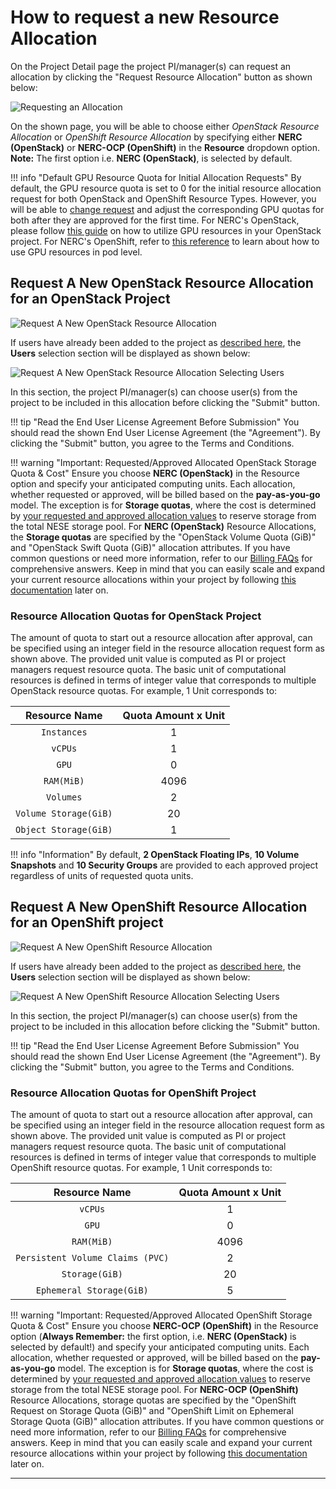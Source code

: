 # How to request a new Resource Allocation

On the Project Detail page the project PI/manager(s) can request an allocation
by clicking the "Request Resource Allocation" button as shown below:

![Requesting an Allocation](images/new_resource_allocation.png)

On the shown page, you will be able to choose either *OpenStack Resource Allocation*
or *OpenShift Resource Allocation* by specifying either **NERC (OpenStack)** or
**NERC-OCP (OpenShift)** in the **Resource** dropdown option. **Note:** The
first option i.e. **NERC (OpenStack)**, is selected by default.

!!! info "Default GPU Resource Quota for Initial Allocation Requests"
    By default, the GPU resource quota is set to 0 for the initial resource
    allocation request for both OpenStack and OpenShift Resource Types. However,
    you will be able to [change request](allocation-change-request.md) and adjust
    the corresponding GPU quotas for both after they are approved for the first
    time. For NERC's OpenStack, please follow [this guide](allocation-change-request.md#how-to-use-gpu-resources-in-your-openstack-project)
    on how to utilize GPU resources in your OpenStack project. For NERC's OpenShift,
    refer to [this reference](allocation-change-request.md#how-to-use-gpu-resources-in-your-openshift-project)
    to learn about how to use GPU resources in pod level.

## Request A New OpenStack Resource Allocation for an OpenStack Project

![Request A New OpenStack Resource Allocation](images/coldfront-request-new-openstack-allocation.png)

If users have already been added to the project as
[described here](manage-users-to-a-project.md), the **Users** selection section
will be displayed as shown below:

![Request A New OpenStack Resource Allocation Selecting Users](images/coldfront-request-new-openstack-allocation-with-users.png)

In this section, the project PI/manager(s) can choose user(s) from the project
to be included in this allocation before clicking the "Submit" button.

!!! tip "Read the End User License Agreement Before Submission"
    You should read the shown End User License Agreement (the "Agreement").
    By clicking the "Submit" button, you agree to the Terms and Conditions.

!!! warning "Important: Requested/Approved Allocated OpenStack Storage Quota & Cost"
    Ensure you choose **NERC (OpenStack)** in the Resource option and specify your
    anticipated computing units. Each allocation, whether requested or approved,
    will be billed based on the **pay-as-you-go** model. The exception is for
    **Storage quotas**, where the cost is determined by [your requested and approved
    allocation values](allocation-details.md#pi-and-manager-allocation-view-of-openstack-resource-allocation)
    to reserve storage from the total NESE storage pool. For **NERC (OpenStack)**
    Resource Allocations, the **Storage quotas** are specified by the "OpenStack
    Volume Quota (GiB)" and "OpenStack Swift Quota (GiB)" allocation attributes.
    If you have common questions or need more information, refer to our
    [Billing FAQs](../../get-started/cost-billing/billing-faqs.md) for comprehensive
    answers. Keep in mind that you can easily scale and expand your current resource
    allocations within your project by following [this documentation](allocation-change-request.md#request-change-resource-allocation-attributes-for-openstack-project)
    later on.

### Resource Allocation Quotas for OpenStack Project

The amount of quota to start out a resource allocation after approval, can be
specified using an integer field in the resource allocation request form as shown
above. The provided unit value is computed as PI or project managers request
resource quota. The basic unit of computational resources is defined in terms of
integer value that corresponds to multiple OpenStack resource quotas. For example,
1 Unit corresponds to:

| Resource Name         | Quota Amount x Unit                   |
| :-------------------: | :-----------------------------------: |
| `Instances`           | 1                                     |
| `vCPUs`               | 1                                     |
| `GPU`                 | 0                                     |
| `RAM(MiB)`            | 4096                                  |
| `Volumes`             | 2                                     |
| `Volume Storage(GiB)` | 20                                    |
| `Object Storage(GiB)`  | 1                                     |

!!! info "Information"
    By default, **2 OpenStack Floating IPs**, **10 Volume Snapshots** and **10 Security
    Groups** are provided to each approved project regardless of units of requested
    quota units.

## Request A New OpenShift Resource Allocation for an OpenShift project

![Request A New OpenShift Resource Allocation](images/coldfront-request-new-openshift-allocation.png)

If users have already been added to the project as
[described here](manage-users-to-a-project.md), the **Users** selection section
will be displayed as shown below:

![Request A New OpenShift Resource Allocation Selecting Users](images/coldfront-request-new-openshift-allocation-with-users.png)

In this section, the project PI/manager(s) can choose user(s) from the project
to be included in this allocation before clicking the "Submit" button.

!!! tip "Read the End User License Agreement Before Submission"
    You should read the shown End User License Agreement (the "Agreement").
    By clicking the "Submit" button, you agree to the Terms and Conditions.

### Resource Allocation Quotas for OpenShift Project

The amount of quota to start out a resource allocation after approval, can be
specified using an integer field in the resource allocation request form as shown
above. The provided unit value is computed as PI or project managers request
resource quota. The basic unit of computational resources is defined in terms of
integer value that corresponds to multiple OpenShift resource quotas. For example,
1 Unit corresponds to:

| Resource Name         | Quota Amount x Unit                   |
| :-------------------: | :-----------------------------------: |
| `vCPUs`               | 1                                     |
| `GPU`                 | 0                                     |
| `RAM(MiB)`            | 4096                                  |
| `Persistent Volume Claims (PVC)` | 2                          |
| `Storage(GiB)`        | 20                                    |
| `Ephemeral Storage(GiB)` | 5                                  |

!!! warning "Important: Requested/Approved Allocated OpenShift Storage Quota & Cost"
    Ensure you choose **NERC-OCP (OpenShift)** in the Resource option (**Always Remember:**
    the first option, i.e. **NERC (OpenStack)** is selected by default!) and specify
    your anticipated computing units. Each allocation, whether requested or approved,
    will be billed based on the **pay-as-you-go** model. The exception is for
    **Storage quotas**, where the cost is determined by
    [your requested and approved allocation values](allocation-details.md#pi-and-manager-allocation-view-of-openshift-resource-allocation)
    to reserve storage from the total NESE storage pool. For **NERC-OCP (OpenShift)**
    Resource Allocations, storage quotas are specified by the "OpenShift Request
    on Storage Quota (GiB)" and "OpenShift Limit on Ephemeral Storage Quota (GiB)"
    allocation attributes. If you have common questions or need more information,
    refer to our [Billing FAQs](../../get-started/cost-billing/billing-faqs.md)
    for comprehensive answers. Keep in mind that you can easily scale and expand
    your current resource allocations within your project by following
    [this documentation](allocation-change-request.md#request-change-resource-allocation-attributes-for-openshift-project)
    later on.

---
